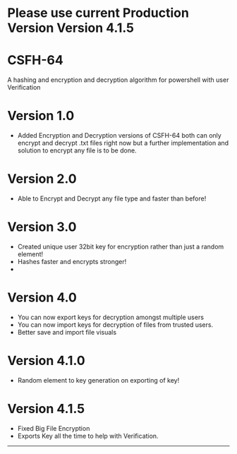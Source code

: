 # Please use current Production Version Version 4.1.5

# CSFH-64
A hashing and encryption and decryption algorithm for powershell with user Verification

# Version 1.0 
* Added Encryption and Decryption versions of CSFH-64 both can only encrypt and decrypt .txt files right now but a further implementation and solution to encrypt any file is to be done.

# Version 2.0
* Able to Encrypt and Decrypt any file type and faster than before!

# Version 3.0
* Created unique user 32bit key for encryption rather than just a random element!
* Hashes faster and encrypts stronger!
* 
# Version 4.0
* You can now export keys for decryption amongst multiple users
* You can now import keys for decryption of files from trusted users.
* Better save and import file visuals
# Version 4.1.0
* Random element to key generation on exporting of key!
# Version 4.1.5
* Fixed Big File Encryption
* Exports Key all the time to help with Verification.
----------------------------

